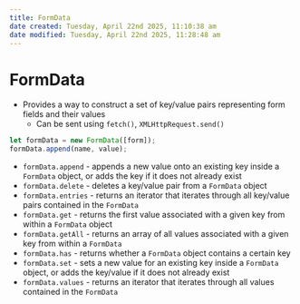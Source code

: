 ```yaml
---
title: FormData
date created: Tuesday, April 22nd 2025, 11:10:38 am
date modified: Tuesday, April 22nd 2025, 11:28:48 am
---
```


# FormData

- Provides a way to construct a set of key/value pairs representing form fields and their values
  - Can be sent using `fetch()`, `XMLHttpRequest.send()`

```js
let formData = new FormData([form]);
formData.append(name, value);
```

- `formData.append` - appends a new value onto an existing key inside a `FormData` object, or adds the key if it does not already exist
- `formData.delete` - deletes a key/value pair from a `FormData` object
- `formData.entries` - returns an iterator that iterates through all key/value pairs contained in the `FormData`
- `formData.get` - returns the first value associated with a given key from within a `FormData` object
- `formData.getAll` - returns an array of all values associated with a given key from within a `FormData`
- `formData.has` - returns whether a `FormData` object contains a certain key
- `formData.set` - sets a new value for an existing key inside a `FormData` object, or adds the key/value if it does not already exist
- `formData.values` - returns an iterator that iterates through all values contained in the `FormData`
